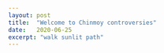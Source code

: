 ```yaml
---
layout: post
title:  "Welcome to Chinmoy controversies"
date:   2020-06-25
excerpt: "walk sunlit path"
---
```

